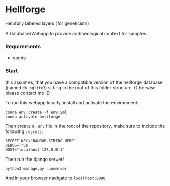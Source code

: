 # Hellforge

Helpfully labeled layers (for geneticists)

A Database/Webapp to provide archaeological context for samples.

### Requirements

- conda

### Start

this assumes, that you have a compatible version of the hellforge database (named `db.sqlite3`) sitting in the root of this folder structure. Otherwise please contact me :D

To run this webapp locally, install and activate the environment:

```
conda env create -f env.yml
conda activate hellforge
```

Then create a `.env` file in the root of the repository, make sure to include the following `secrets`:
```
SECRET_KEY="RANDOM-STRING-HERE"
DEBUG=True
HOST="localhost 127.0.0.1"
```

Then run the django server!

```
python3 manage.py runserver
```

And in your browser navigate to `localhost:8000`
